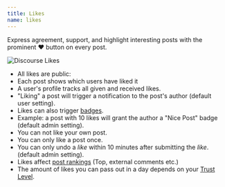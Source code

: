 ```yaml
---
title: Likes
name: likes
---
```


Express agreement, support, and highlight interesting posts with the prominent ❤ button on every post.

![Discourse Likes](http://erlend-sh.github.io/images/discourse-likes.png)

- All likes are public:
 - Each post shows which users have liked it
 - A user's profile tracks all given and received likes.
- "Liking" a post will trigger a notification to the post's author (default user setting).
- Likes can also trigger [badges](#).
 - Example: a post with 10 likes will grant the author a "Nice Post" badge (default admin setting).
- You can not like your own post.
- You can only like a post once.
- You can only undo a *like* within 10 minutes after submitting the *like*. (default admin setting).
- Likes affect [post rankings](#) (Top, external comments etc.)
- The amount of likes you can pass out in a day depends on your [Trust Level]().